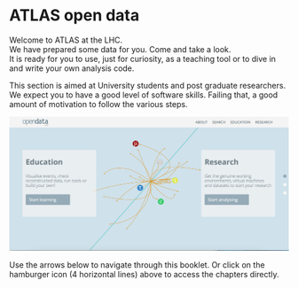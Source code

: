 # ATLAS open data

Welcome to ATLAS at the LHC.  
We have prepared some data for you.  Come and take a look.  
It is ready for you to use, just for curiosity, as a teaching tool or to dive in and write your own analysis code.  

This section is aimed at University students and post graduate researchers.  We expect you to have a good level of software skills.  Failing that, a good amount of motivation to follow the various steps.

![](openDataScreenShot.png)

Use the arrows below to navigate through this booklet.
Or click on the hamburger icon (4 horizontal lines) above to access the chapters directly.